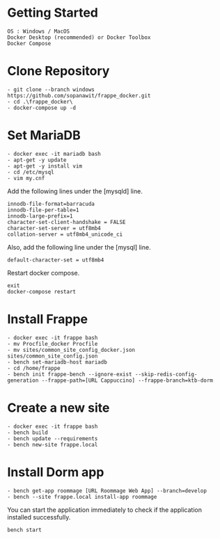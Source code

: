 # Getting Started
```
OS : Windows / MacOS
Docker Desktop (recommended) or Docker Toolbox
Docker Compose
```


# Clone Repository
```
- git clone --branch windows https://github.com/sopanawit/frappe_docker.git
- cd .\frappe_docker\
- docker-compose up -d
```


# Set MariaDB
```
- docker exec -it mariadb bash
- apt-get -y update
- apt-get -y install vim
- cd /etc/mysql
- vim my.cnf
```
Add the following lines under the [mysqld] line.
```
innodb-file-format=barracuda
innodb-file-per-table=1
innodb-large-prefix=1
character-set-client-handshake = FALSE
character-set-server = utf8mb4
collation-server = utf8mb4_unicode_ci
```
Also, add the following line under the [mysql] line.
```
default-character-set = utf8mb4
```
Restart docker compose.
```
exit
docker-compose restart
```
 
 
# Install Frappe
```
- docker exec -it frappe bash
- mv Procfile_docker Procfile
- mv sites/common_site_config_docker.json sites/common_site_config.json
- bench set-mariadb-host mariadb
- cd /home/frappe
- bench init frappe-bench --ignore-exist --skip-redis-config-generation --frappe-path=[URL Cappuccino] --frappe-branch=ktb-dorm
```



# Create a new site
```
- docker exec -it frappe bash
- bench build
- bench update --requirements
- bench new-site frappe.local
```


# Install Dorm app
```
- bench get-app roommage [URL Roommage Web App] --branch=develop
- bench --site frappe.local install-app roommage
```
You can start the application immediately to check if the application installed successfully.
```
bench start
```
